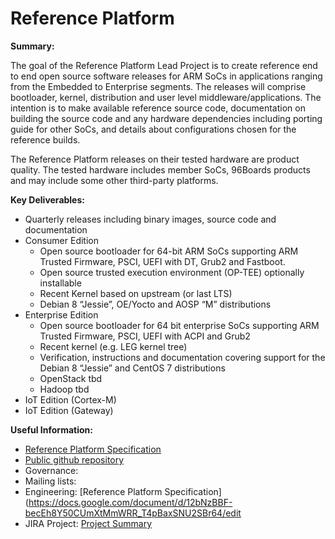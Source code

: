 # Reference Platform

**Summary:**

The goal of the Reference Platform Lead Project is to create reference end to end open source software releases for ARM SoCs in applications ranging from the Embedded to Enterprise segments. The releases will comprise bootloader, kernel, distribution and user level middleware/applications. The intention is to make available reference source code, documentation on building the source code and any hardware dependencies including porting guide for other SoCs, and details about configurations chosen for the reference builds.

The Reference Platform releases on their tested hardware are product quality. The tested hardware includes member SoCs, 96Boards products and may include some other third-party platforms.

**Key Deliverables:**

- Quarterly releases including binary images, source code and documentation
- Consumer Edition
   - Open source bootloader for 64-bit ARM SoCs supporting ARM Trusted Firmware, PSCI, UEFI with DT, Grub2 and Fastboot.
   - Open source trusted execution environment (OP-TEE) optionally installable
   - Recent Kernel based on upstream (or last LTS)
   - Debian 8 “Jessie”, OE/Yocto and AOSP “M” distributions
- Enterprise Edition
   - Open source bootloader for 64 bit enterprise SoCs supporting ARM Trusted Firmware, PSCI, UEFI with ACPI and Grub2
   - Recent kernel (e.g. LEG kernel tree)
   - Verification, instructions and documentation covering support for the Debian 8 “Jessie” and CentOS 7 distributions
   - OpenStack tbd
   - Hadoop tbd
- IoT Edition (Cortex-M)
- IoT Edition (Gateway)


**Useful Information:**

- [Reference Platform Specification](https://docs.google.com/document/d/12bNzBBF-becEh8Y50CUmXtMmWRR_T4pBaxSNU2SBr64/edit)
- [Public github repository](https://github.com/linaro/documentation/wiki/Reference-Platform-Home)
- Governance:
- Mailing lists:
- Engineering: [Reference Platform Specification](https://docs.google.com/document/d/12bNzBBF-becEh8Y50CUmXtMmWRR_T4pBaxSNU2SBr64/edit
- JIRA Project: [Project Summary](https://projects.linaro.org/projects/BOARDS/summary)
